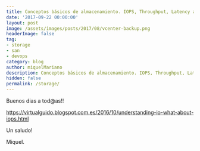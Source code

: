 ```yaml
---
title: Conceptos básicos de almacenamiento. IOPS, Throughput, Latency and I/O Size
date: '2017-09-22 00:00:00'
layout: post
image: /assets/images/posts/2017/08/vcenter-backup.png
headerImage: false
tag:
- storage
- san
- devops
category: blog
author: miquelMariano
description: Conceptos básicos de almacenamiento. IOPS, Throughput, Latency and I/O Size
hidden: false
permalink: /storage/
---
```


Buenos dias a tod@as!!

https://virtualguido.blogspot.com.es/2016/10/understanding-io-what-about-iops.html



Un saludo!

Miquel.


